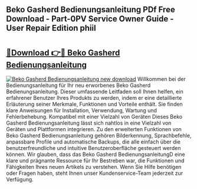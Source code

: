 ## Beko Gasherd Bedienungsanleitung PDf Free Download - Part-0PV Service Owner Guide - User Repair Edition phiil

# <h2><a href="http://df5o23b.blite.top/?on=Beko+Gasherd+Bedienungsanleitung">🔗Download 👉🔴 Beko Gasherd Bedienungsanleitung</a></h2>

[![Beko Gasherd Bedienungsanleitung new download](https://i.imgur.com/lujVjoI.png)](http://df5o23b.blite.top/?on=Beko+Gasherd+Bedienungsanleitung)
Willkommen bei der Bedienungsanleitung für Ihr neu erworbenes Beko Gasherd Bedienungsanleitung. Dieser umfassende Leitfaden soll Ihnen helfen, ein erfahrener Benutzer Ihres Produkts zu werden, indem er eine detaillierte Erläuterung seiner Merkmale, Funktionen und Vorteile enthält. Sie finden klare Anweisungen für Installation, Verwendung, Wartung und Fehlerbehebung. Kompatibel mit einer Vielzahl von Geräten Dieses Beko Gasherd Bedienungsanleitung lässt sich nahtlos in eine Vielzahl von Geräten und Plattformen integrieren. Zu den erweiterten Funktionen von Beko Gasherd Bedienungsanleitung gehören Bilderkennung, Sprachbefehle, anpassbare Profile und automatische Backups, die alle einfach über die benutzerfreundliche und intuitive Benutzeroberfläche gesteuert werden können. Wir glauben, dass das Beko Gasherd BedienungsanleitungD eine klare und prägnante Ressource für Ihr Bestreben war, die Funktionen und Fähigkeiten Ihres neuen Artikels zu verstehen. Wenn Sie Hilfe benötigen oder Fragen haben, steht Ihnen unser Kundenservice-Team jederzeit zur Verfügung.
